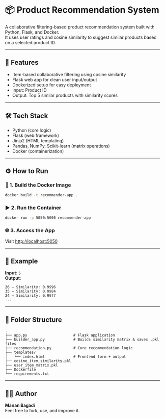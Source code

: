 # 📦 Product Recommendation System

A collaborative filtering-based product recommendation system built with Python, Flask, and Docker.  
It uses user ratings and cosine similarity to suggest similar products based on a selected product ID.

---

## 🚀 Features

- Item-based collaborative filtering using cosine similarity
- Flask web app for clean user input/output
- Dockerized setup for easy deployment
- Input: Product ID  
- Output: Top 5 similar products with similarity scores

---

## 🛠️ Tech Stack

- Python (core logic)
- Flask (web framework)
- Jinja2 (HTML templating)
- Pandas, NumPy, Scikit-learn (matrix operations)
- Docker (containerization)

---

## ⚙️ How to Run

### 🧱 1. Build the Docker Image
```bash
docker build -t recommender-app .
```

### ▶ 2. Run the Container
```bash
docker run -p 5050:5000 recommender-app
```

### 🌐 3. Access the App
Visit [http://localhost:5050](http://localhost:5050)

---

## 📄 Example

**Input**: `5`  
**Output**:
```
26 – Similarity: 0.9996  
35 – Similarity: 0.9984  
24 – Similarity: 0.9977  
...
```

---

## 📁 Folder Structure

```
.
├── app.py                     # Flask application
├── builder_app.py             # Builds similarity matrix & saves .pkl files
├── recommendation.py          # Core recommendation logic
├── templates/
│   └── index.html             # Frontend form + output
├── cosine_item_similarity.pkl
├── user_item_matrix.pkl
├── Dockerfile
└── requirements.txt
```

---

## 🙋‍♂️ Author

**Manan Bagadi**  
Feel free to fork, use, and improve it.
